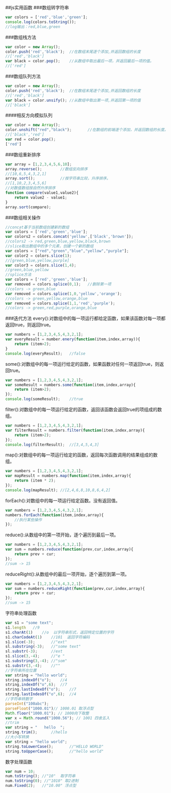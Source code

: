 ##js实用函数
###数组转字符串

```javascript
var colors = ['red','blue','green'];
console.log(colors.toString());
//log输出：red,blue,green
```

###数组栈方法

```javascript
var color = new Array();
color.push('red','black');	//在数组末尾逐个添加,并返回数组的长度
//['red','black']
var black = color.pop();	//从数组中取出最后一项，并返回最后一项的值。
//['red']
```

###数组队列方法

```javascript
var color = new Array();
color.push('red','black');	//在数组末尾逐个添加,并返回数组的长度
//['red','black']
var black = color.unsify();	//从数组中取出第一项,并返回第一项的值
//['black']
```

####相反方向模拟队列

```javascript
var color = new Array();
color.unshift("red","black");		//在数组的前端逐个添加，并返回数组的长度。
//['black','red']
var red = color.pop();
['red']
```

###数组重新排序

```javascript
var array = [1,2,3,4,5,6,10];
array.reverse();		//数组反向排序
//[10,6,5,4,3,2,1]
array.sort();			//按字符串比较，升序排序。
//[1,10,2,3,4,5,6]
//对数值数组按自然升序排序
function compare(value1,value2){
	return value2 - value1;
}
array.sort(compare);
```

###数组相关操作

```javascript
//concat基于当前数组创建新的数组
var colors = ['red','green','blue'];
var colors2 = colors.concat('yellow',['black','brown']);
//colors2 -> red,green,blue,yellow,black,brown
//slice取出数组中的多个元素，创建一个新的数组
var colors = ["red","green","blue","yellow","purple"];
var color2 = colors.slice(1);
//[green,blue,yellow,purple]
var color3 = colors.slice(1,4);
//green,blue,yellow
//splice方法
var colors = ['red','green','blue'];
var removed = colors.splice(0,1);	//删除第一项
//colors -> green,blue
var removed = colors.splice(1,0,'yellow','orange');
//colors -> green,yellow,orange,blue
var removed = colors.splice(1,1,'red','purple');
//colors -> green,red,purple,orange,blue
```

###迭代方法
every():对数组中的每一项运行都给定函数，如果该函数对每一项都返回true，则返回true。

```javascript
var numbers = [1,2,3,4,5,4,3,2,1];
var everyResult = number.enery(function(item,index,array)){
	return (item>2);
}
console.log(everyResult);	//false
```

some():对数组中的每一项运行给定的函数，如果函数对任何一项返回true，则返回true。

```javascript
var numbers = [1,2,3,4,5,4,3,2,1];
var someResult = numbers.some(function(item,index,array){
	return (item>2);
});
console.log(someResult);	//true
```

filter():对数组中的每一项运行给定的函数，返回该函数会返回true的项组成的数组。

```javascript
var numbers = [1,2,3,4,5,4,3,2,1];
var filterResult = numbers.filter(function(item,index,array){
	return (item>2);
});
console.log(filterResult);	//[3,4,5,4,3]
```

map():对数组中的每一项运行给定的函数，返回每次函数调用的结果组成的数组。

```javascript
var numbers = [1,2,3,4,5,4,3,2,1];
var mapResult = numbers.map(function(item,index,array){
	return (item * 2);
});
console.log(mapResult);	//[2,4,6,8,10,8,6,4,2]
```

forEach():对数组中的每一项运行给定函数。没有返回值。

```javascript
var numbers = [1,2,3,4,5,4,3,2,1];
numbers.forEach(function(item,index,array){
	//执行某些操作
});
```

reduce():从数组中的第一项开始，逐个遍历到最后一项。

```javascript
var numbers = [1,2,3,4,5,4,3,2,1];
var sum = numbers.reduce(function(prev,cur,index,array){
	return prev + cur;
});
//sum -> 15
```

reduceRight():从数组中的最后一项开始，逐个遍历到第一项。

```javascript
var numbers = [1,2,3,4,5,4,3,2,1];
var sum = numbers.reduceRight(function(prev,cur,index,array){
	return prev + cur;
});
//sum -> 15
```

字符串处理函数

```javascript
var s1 = "some text";
s1.length	//9
s1.charAt(1)	//o  以字符串形式，返回特定位置的字符
s1.charCodeAt(1)	//101  返回字符编码
s1.slice(-3);		//"ext"
sl.substring(-3);	//"some text"
sl.substr(-3);		//ext
s1.slice(3,-4);		//"e "
s1.substring(3,-4);	//"som"
s1.substr(3,-4);	//""
//字符串所在位置
var string = "hello world";
string.indexOf("o");	//4
string,indexOf("o",6);	//7
string.lastIndexOf("o");	//7
string.lastIndesOf("o",6);	//4
//字符串转数字
parseInt("100abc");
parseFloat("1000.01")// 1000.01 取浮点型
Math.floor("1000.01"); // 1000向下取整
var x = Math.round("1000.56"); // 1001 四舍五入
//trim
var string = "   hello  ";
string.trim();		//hello
//大小写转换
var string = "hello world";
string.toLowerCase();		//"HELLO WORLD"
string.toUpperCase();		//"hello world"
```

数字处理函数

```javascript
var num = 10;
num.toString(); //"10"	取字符串
num.toString(0); //"1010" 取2进制
num.Fixed(2);	//"10.00" 浮点型

```